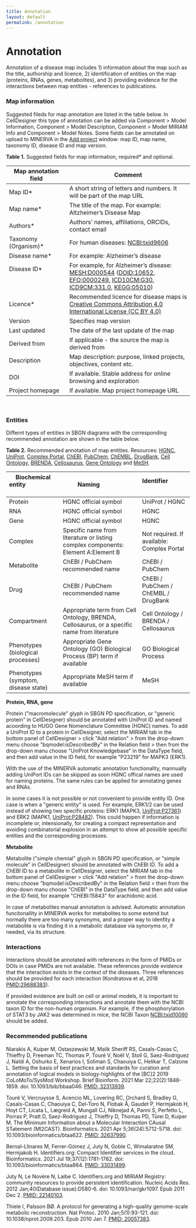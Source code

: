 ```yaml
---
title: Annotation
layout: default
permalink: /annotation
---
```


# Annotation

Annotation of a disease map includes 1) information about the map such as the title, authorship and licence, 2) identification of entities on the map (proteins, RNAs, genes, metabolites), and 3) providing evidence for the interactions between map entities - references to publications.

### Map information

Suggested fileds for map annotation are listed in the table below. In CellDesigner this type of annotation can be added via Component > Model Information, Component > Model Description, Component > Model MIRIAM Info and Component > Model Notes. Some fields can be annotated on upload to MINERVA in the [Add project](https://minerva.pages.uni.lu/doc/admin_manual/v16.0/index/#fields-of-the-add-project-window) window: map ID, map name, taxonomy ID, disease ID and map version.

**Table 1.** Suggested fields for map information, required* and optional.

| Map annotation field | Comment |
|----------------------|---------|
| Map ID* | A short string of letters and numbers. It will be part of the map URL |
| Map name* | The title of the map. For example: Altzheimer’s Disease Map |
| Authors* | Authors’ names, affiliations, ORCIDs, contact email |
| Taxonomy (Organism)* | For human diseases: [NCBI:txid9606](https://www.ncbi.nlm.nih.gov/Taxonomy/Browser/wwwtax.cgi?mode=info&id=9606) |
| Disease name* | For example: Alzheimer’s disease |
| Disease ID* &nbsp; &nbsp; &nbsp; &nbsp; &nbsp; &nbsp; &nbsp; &nbsp; &nbsp; &nbsp; &nbsp; &nbsp; &nbsp; &nbsp; &nbsp; &nbsp; &nbsp; &nbsp; &nbsp; &nbsp; &nbsp; &nbsp; &nbsp; &nbsp; &nbsp; &nbsp; &nbsp; &nbsp; | For example, for Alzheimer’s disease: [MESH:D000544](https://www.ncbi.nlm.nih.gov/mesh/D000544) ([DOID:10652](http://www.informatics.jax.org/disease/DOID:10652),  [EFO:0000249](https://www.ebi.ac.uk/ols/ontologies/efo/terms?short_form=EFO_0000249), [ICD10CM:G30](https://www.icd10data.com/ICD10CM/Codes/G00-G99/G30-G32/G30-/G30), [ICD9CM:331.0](http://www.icd9data.com/2015/Volume1/320-389/330-337/331/331.0.htm), [KEGG:05010](https://www.genome.jp/dbget-bin/www_bget?map05010)) |
| Licence* | Recommended licence for disease maps is [Creative Commons Attribution 4.0 International License (CC BY 4.0)](https://creativecommons.org/licenses/by/4.0/) |
| Version | Specifies map version |
| Last updated | The date of the last update of the map
| Derived from | If applicable - the source the map is derived from |
| Description | Map description: purpose, linked projects, objectives, content etc. |
| DOI | If available. Stable address for online browsing and exploration |
| Project homepage | If available. Map project homepage URL |

<br/>

### Entities

Differnt types of entities in SBGN diagrams with the corresponding recommended annotation are shown in the table below.

**Table 2.** Recommended annotation of map entities. Resources:  [HGNC](https://www.genenames.org), [UniProt](https://www.uniprot.org), [Complex Portal](https://www.ebi.ac.uk/complexportal), [ChEBI](https://www.ebi.ac.uk/chebi), [PubChem](https://pubchem.ncbi.nlm.nih.gov), [ChEMBL](https://www.ebi.ac.uk/chembl), [DrugBank](https://go.drugbank.com), [Cell Ontology](https://www.ebi.ac.uk/ols/ontologies/cl), [BRENDA](https://www.brenda-enzymes.org), [Cellosaurus](https://www.cellosaurus.org), [Gene Ontology](http://geneontology.org) and [MeSH](https://www.ncbi.nlm.nih.gov/mesh).

| Biochemical entity &nbsp; &nbsp; &nbsp; &nbsp; &nbsp; &nbsp; &nbsp; &nbsp; &nbsp; &nbsp; &nbsp; | Naming &nbsp; &nbsp; &nbsp; &nbsp; &nbsp; &nbsp; &nbsp; | Identifier &nbsp; &nbsp; &nbsp; &nbsp; &nbsp; &nbsp; &nbsp; &nbsp; &nbsp; &nbsp; |
|--------------------|--------|------------|
| Protein | HGNC official symbol | UniProt / HGNC |
| RNA | HGNC official symbol | HGNC |
| Gene | HGNC official symbol | HGNC |
| Complex | Specific name from literature or listing complex components: Element A:Element B | Not required. If available: Complex Portal |
| Metabolite | ChEBI / PubChem recommended name | ChEBI / PubChem |
| Drug | ChEBI / PubChem recommended name | ChEBI / PubChem / ChEMBL / DrugBank |
| Compartment | Appropriate term from Cell Ontology, BRENDA, Cellosaurus, or a specific name from literature | Cell Ontology / BRENDA / Cellosaurus |
| Phenotypes (biological processes) | Appropriate Gene Ontology (GO) Biological Process (BP) term if available | GO Biological Process |
| Phenotypes (symptom, disease state) | Appropriate MeSH term if available | MeSH |

**Protein, RNA, gene**

Protein ("macromolecule" glyph in SBGN PD specification, or "generic protein" in CellDesigner) should be annotated with UniProt ID and named acoording to HUGO Gene Nomenclature Committee (HGNC) names. To add a UniProt ID to a protein in CellDesigner, select the MIRIAM tab in the bottom panel of CellDesigner > click "Add relation" > from the drop-down menu choose "bqmodel:isDescribedBy" in the Relation field > then from the drop-down manu choose "UniProt Knowledgebase" in the DataType field, and then add value in the ID field, for example "P23219" for MAPK3 (ERK1).

With the use of the MINERVA automatic annotation functionality, mannually adding UniPort IDs can be skipped as soon HGNC offical names are used for naming proteins. The same rules can be applied for annotating genes and RNAs.

In some cases it is not possible or not convenient to provide entity ID. One case is when a "generic entity" is used. For example, ERK1/2 can be used instead of showing two specific proteins: ERK1 (MAPK3, [UniProt:P27361](https://www.uniprot.org/uniprotkb/P27361/entry)) and ERK2 (MAPK1, [UniProt:P28482](https://www.uniprot.org/uniprotkb/P28482/entry)). This could happen if information is incomplete or, intensionally, for creating a compact representation and avoiding combinatorial explosion in an attempt to show all possible specific entities and the corresponding processes. 

**Metabolite**

Metabolite ("simple chemial" glyph in SBGN PD specification, or "simple molecule" in CellDesigner) should be annotated with ChEBI ID. To add a ChEBI ID to a metabolite in CellDesigner, select the MIRIAM tab in the bottom panel of CellDesigner > click "Add relation" > from the drop-down menu choose "bqmodel:isDescribedBy" in the Relation field > then from the drop-down manu choose "ChEBI" in the DataType field, and then add value in the ID field, for example "CHEBI:15843" for arachidonic acid.

In case of metabolites manual annotation is advised. Automatic annotation funcitonallity in MINERVA works for metabolites to some extend but normally there are too many synonyms, and a proper way to idenfity a metabolite is via finding it in a metabolic database via synonyms or, if needed, via its structure.
<br/>

### Interactions

Interactions should be annotated with references in the form of PMIDs or DOIs in case PMIDs are not available. These references provide evidence that the interaction exists in the context of the diseases. Three references should be provided for each interaction (Kondratova et al, 2018 [PMID:29688383](https://pubmed.ncbi.nlm.nih.gov/29688383/)). 

If provided evidence are built on cell or animal models, it is important to annotate the corresponding interactions and annotate them with the NCBI taxon ID for the non-human organism. For example, if the phosphorylation of STAT3 by JAK2 was determined in mice, the NCBI Taxon [NCBI:txid10090](https://www.ncbi.nlm.nih.gov/Taxonomy/Browser/wwwtax.cgi?mode=info&id=10090) should be added. 

### Recommended publications

Niarakis A, Kuiper M, Ostaszewski M, Malik Sheriff RS, Casals-Casas C, Thieffry D, Freeman TC, Thomas P, Touré V, Noël V, Stoll G, Saez-Rodriguez J, Naldi A, Oshurko E, Xenarios I, Soliman S, Chaouiya C, Helikar T, Calzone L. Setting the basis of best practices and standards for curation and annotation of logical models in biology-highlights of the [BC]2 2019 CoLoMoTo/SysMod Workshop. Brief Bioinform. 2021 Mar 22;22(2):1848-1859. doi: 10.1093/bib/bbaa046. [PMID: 32313939](https://pubmed.ncbi.nlm.nih.gov/32313939/).

Touré V, Vercruysse S, Acencio ML, Lovering RC, Orchard S, Bradley G, Casals-Casas C, Chaouiya C, Del-Toro N, Flobak Å, Gaudet P, Hermjakob H, Hoyt CT, Licata L, Lægreid A, Mungall CJ, Niknejad A, Panni S, Perfetto L, Porras P, Pratt D, Saez-Rodriguez J, Thieffry D, Thomas PD, Türei D, Kuiper M. The Minimum Information about a Molecular Interaction CAusal STatement (MI2CAST). Bioinformatics. 2021 Apr 5;36(24):5712-5718. doi: 10.1093/bioinformatics/btaa622. [PMID: 32637990](https://pubmed.ncbi.nlm.nih.gov/32637990/).

Bernal-Llinares M, Ferrer-Gómez J, Juty N, Goble C, Wimalaratne SM, Hermjakob H. Identifiers.org: Compact Identifier services in the cloud. Bioinformatics. 2021 Jul 19;37(12):1781-1782. doi: 10.1093/bioinformatics/btaa864. [PMID: 33031499](https://pubmed.ncbi.nlm.nih.gov/33031499/).

Juty N, Le Novère N, Laibe C. Identifiers.org and MIRIAM Registry: community resources to provide persistent identification. Nucleic Acids Res. 2012 Jan;40(Database issue):D580-6. doi: 10.1093/nar/gkr1097. Epub 2011 Dec 2. [PMID: 22140103](https://pubmed.ncbi.nlm.nih.gov/22140103/).

Thiele I, Palsson BØ. A protocol for generating a high-quality genome-scale metabolic reconstruction. Nat Protoc. 2010 Jan;5(1):93-121. doi: 10.1038/nprot.2009.203. Epub 2010 Jan 7. [PMID: 20057383](https://pubmed.ncbi.nlm.nih.gov/20057383/).


